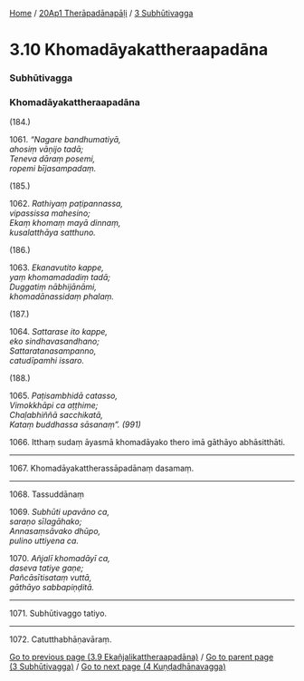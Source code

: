 
[Home](/) / [20Ap1 Therāpadānapāḷi](/tipitaka/20Ap1.md) / [3 Subhūtivagga](/tipitaka/20Ap1/3.md)

# 3.10 Khomadāyakattheraapadāna

### Subhūtivagga

### Khomadāyakattheraapadāna

(184.)

1061\. _“Nagare bandhumatiyā,_  
_ahosiṃ vāṇijo tadā;_  
_Teneva dāraṃ posemi,_  
_ropemi bījasampadaṃ._  


(185.)

1062\. _Rathiyaṃ paṭipannassa,_  
_vipassissa mahesino;_  
_Ekaṃ khomaṃ mayā dinnaṃ,_  
_kusalatthāya satthuno._  


(186.)

1063\. _Ekanavutito kappe,_  
_yaṃ khomamadadiṃ tadā;_  
_Duggatiṃ nābhijānāmi,_  
_khomadānassidaṃ phalaṃ._  


(187.)

1064\. _Sattarase ito kappe,_  
_eko sindhavasandhano;_  
_Sattaratanasampanno,_  
_catudīpamhi issaro._  


(188.)

1065\. _Paṭisambhidā catasso,_  
_Vimokkhāpi ca aṭṭhime;_  
_Chaḷabhiññā sacchikatā,_  
_Kataṃ buddhassa sāsanaṃ”. (991)_  


1066\. Itthaṃ sudaṃ āyasmā khomadāyako thero imā gāthāyo abhāsitthāti.

---

1067\. Khomadāyakattherassāpadānaṃ dasamaṃ.



---

1068\. Tassuddānaṃ



1069\. _Subhūti upavāno ca,_  
_saraṇo sīlagāhako;_  
_Annasaṃsāvako dhūpo,_  
_pulino uttiyena ca._  


1070\. _Añjalī khomadāyī ca,_  
_daseva tatiye gaṇe;_  
_Pañcāsītisataṃ vuttā,_  
_gāthāyo sabbapiṇḍitā._  


---

1071\. Subhūtivaggo tatiyo.



---

1072\. Catutthabhāṇavāraṃ.



[Go to previous page (3.9 Ekañjalikattheraapadāna)](/tipitaka/20Ap1/3/3.9.md) / [Go to parent page (3 Subhūtivagga)](/tipitaka/20Ap1/3.md) / [Go to next page (4 Kuṇḍadhānavagga)](/tipitaka/20Ap1/4.md)


